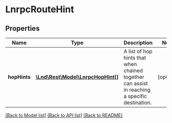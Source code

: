 # LnrpcRouteHint

## Properties
Name | Type | Description | Notes
------------ | ------------- | ------------- | -------------
**hopHints** | [**\Lnd\Rest\Model\LnrpcHopHint[]**](LnrpcHopHint.md) | A list of hop hints that when chained together can assist in reaching a specific destination. | [optional] 

[[Back to Model list]](../README.md#documentation-for-models) [[Back to API list]](../README.md#documentation-for-api-endpoints) [[Back to README]](../README.md)


